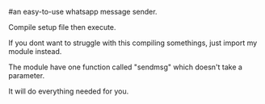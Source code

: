 #an easy-to-use whatsapp message sender.

Compile setup file then execute.

If you dont want to struggle with this compiling
somethings, just import my module instead.

The module have one function called "sendmsg" 
which doesn't take a parameter.

It will do everything needed for you.
